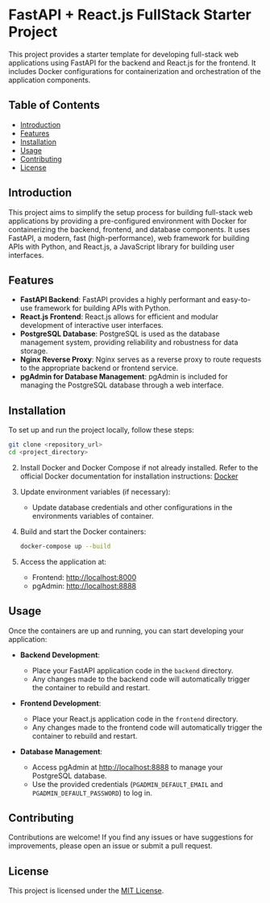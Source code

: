 # FastAPI + React.js FullStack Starter Project

This project provides a starter template for developing full-stack web applications using FastAPI for the backend and React.js for the frontend. It includes Docker configurations for containerization and orchestration of the application components.

## Table of Contents

- [Introduction](#introduction)
- [Features](#features)
- [Installation](#installation)
- [Usage](#usage)
- [Contributing](#contributing)
- [License](#license)

## Introduction

This project aims to simplify the setup process for building full-stack web applications by providing a pre-configured environment with Docker for containerizing the backend, frontend, and database components. It uses FastAPI, a modern, fast (high-performance), web framework for building APIs with Python, and React.js, a JavaScript library for building user interfaces.

## Features

- **FastAPI Backend**: FastAPI provides a highly performant and easy-to-use framework for building APIs with Python.
- **React.js Frontend**: React.js allows for efficient and modular development of interactive user interfaces.
- **PostgreSQL Database**: PostgreSQL is used as the database management system, providing reliability and robustness for data storage.
- **Nginx Reverse Proxy**: Nginx serves as a reverse proxy to route requests to the appropriate backend or frontend service.
- **pgAdmin for Database Management**: pgAdmin is included for managing the PostgreSQL database through a web interface.

## Installation

To set up and run the project locally, follow these steps:

```bash
git clone <repository_url>
cd <project_directory>
```

2. Install Docker and Docker Compose if not already installed. Refer to the official Docker documentation for installation instructions: [Docker](https://docs.docker.com/get-docker/)

3. Update environment variables (if necessary):
   
   - Update database credentials and other configurations in the environments variables of container.

4. Build and start the Docker containers:

   ```bash
   docker-compose up --build
   ```

5. Access the application at:
   
   - Frontend: [http://localhost:8000](http://localhost:8000)
   - pgAdmin: [http://localhost:8888](http://localhost:8888)

## Usage

Once the containers are up and running, you can start developing your application:

- **Backend Development**:
  - Place your FastAPI application code in the `backend` directory.
  - Any changes made to the backend code will automatically trigger the container to rebuild and restart.

- **Frontend Development**:
  - Place your React.js application code in the `frontend` directory.
  - Any changes made to the frontend code will automatically trigger the container to rebuild and restart.

- **Database Management**:
  - Access pgAdmin at [http://localhost:8888](http://localhost:8888) to manage your PostgreSQL database.
  - Use the provided credentials (`PGADMIN_DEFAULT_EMAIL` and `PGADMIN_DEFAULT_PASSWORD`) to log in.

## Contributing

Contributions are welcome! If you find any issues or have suggestions for improvements, please open an issue or submit a pull request.

## License

This project is licensed under the [MIT License](LICENSE).
